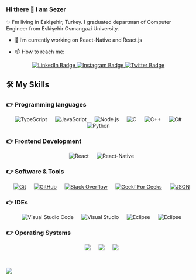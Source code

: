 ### Hi there 👋 I am Sezer
✨ I'm living in Eskişehir, Turkey. I graduated departman of Computer Engineer from Eskişehir Osmangazi University.

- 🔭 I’m currently working on React-Native and React.js
  
- 📫 How to reach me:

<div id="badges">
  <p  align="center">
  <a href="https://www.linkedin.com/in/sezer-demir-d-a8084b1b0/">
    <img src="https://img.shields.io/badge/LinkedIn-blue?style=for-the-badge&logo=linkedin&logoColor=white" alt="LinkedIn Badge"/>
  </a>

  <a href="https://www.instagram.com/sezerdemirdedek/">
    <img src="https://img.shields.io/badge/Instagram-E4405F?style=for-the-badge&logo=instagram&logoColor=white" alt="Instagram Badge"/>
  </a>
  <a href="https://twitter.com/Sezerdemirdedek">
    <img src="https://img.shields.io/badge/Twitter-blue?style=for-the-badge&logo=twitter&logoColor=white" alt="Twitter Badge"/>
  </a> 
</p>
</div>



## 🛠️ My Skills

### 👉 Programming languages

<p align="center"> 
  &emsp;   
  <img alt="TypeScript" src="https://img.shields.io/badge/JavaScript%20-%23F7DF1E.svg?style=plastic&logo=javascript&logoColor=black"> 
  &emsp;   
  <img alt="JavaScript" src="https://img.shields.io/badge/JavaScript%20-%23F7DF1E.svg?style=plastic&logo=javascript&logoColor=black"> 
  &emsp;  
  <img alt="Node.js" src="https://img.shields.io/badge/Node.js-3C873A.svg?style=plastic&logo=node.js&logoColor=white">
  &emsp;
    <img alt="C" src="https://img.shields.io/badge/C%20-%232370ED.svg?style=plastic&logo=c&logoColor=white">  
  &emsp;
  <img alt="C++" src="https://img.shields.io/badge/C++%20-%2300599C.svg?style=plastic&logo=c%2B%2B&logoColor=white"> 
  &emsp;  
  <img alt="C#" src="https://img.shields.io/badge/C%23-%23007396.svg?style=plastic&logo=csharp&logoColor=white"> 
  &emsp;  
  <img alt="Python" src="https://img.shields.io/badge/Python%20-%2314354C.svg?style=plastic&logo=python&logoColor=white">
  
</p>

### 👉 Frontend Development
<p align="center"> 
  &emsp;
  <img alt="React" src="https://img.shields.io/badge/React.js-61DBFB.svg?style=plastic&logo=react&logoColor=white"> 
  &emsp; 
  <img alt="React-Native" src="https://img.shields.io/badge/React%20Native-61DBFB.svg?style=plastic&logo=react&logoColor=white"> 
</p>

 ### 👉 Software & Tools
 
<p align="center">
  &emsp;
    <a href="#"><img alt="Git" src="https://img.shields.io/badge/TypeScritp%20-%233178c6.svg?style=plastic&logo=typescript&logoColor=white"></a>
  &emsp;
    <a href="#"><img alt="GitHub" src="https://img.shields.io/badge/github-%23181717.svg?style=plastic&logo=github&logoColor=white"></a>
  &emsp;
    <a href="#"><img alt="Stack Overflow" src="https://img.shields.io/badge/-Stack%20Overflow-FE7A16?style=plastic&logo=stack-overflow&logoColor=white"></a>
  &emsp;
    <a href="#"><img alt="Geekf For Geeks" src="https://img.shields.io/badge/geeksforgeeks-%230F9D58.svg?style=plastic&logo=geeksforgeeks&logoColor=white"></a>
  &emsp;
    <a href="#"><img alt="JSON" img src="https://img.shields.io/badge/json-%23000000.svg?style=plastic&logo=json&logoColor=white"></a>
</p>

 ### 👉 IDEs
 
<p align="center">
  &emsp;
   <img alt="Visual Studio Code" src="https://img.shields.io/badge/Visual%20Studio%20Code-0078d7.svg?style=plastic&logo=visual-studio-code&logoColor=white">
  &emsp;  
    <img alt="Visual Studio" src="https://img.shields.io/badge/Visual%20Studio-aa7cdf.svg?&style=plastic&logo=visualstudio&logoColor=white" />
  &emsp;
    <img alt="Eclipse" src="https://img.shields.io/badge/eclipse%20ide-%232C2255.svg?&style=plastic&logo=eclipse%20ide&logoColor=white" />
  &emsp;
    <img alt="Eclipse" src="https://img.shields.io/badge/Android%20Studio-yellow.svg?&style=plastic&logo=android&logoColor=white" />
</p>

 ### 👉 Operating Systems
 
<p align="center">
  &emsp;
  <img src="https://img.shields.io/badge/Linux-FCC624?style=plastic&logo=linux&logoColor=black">
  &emsp;
  <img src="https://img.shields.io/badge/Mac%20OS-E95420?style=plastic&logo=macos&logoColor=white">
  &emsp;
  <img src="https://img.shields.io/badge/Windows-0078D6?style=plastic&logo=windows&logoColor=white">
</p>

<br/>

![](https://komarev.com/ghpvc/?username=Fanthall)

<!--
**Fanthall/Fanthall** is a ✨ _special_ ✨ repository because its `README.md` (this file) appears on your GitHub profile.

Here are some ideas to get you started:

- 🔭 I’m currently working on ...
- 🌱 I’m currently learning ...
- 👯 I’m looking to collaborate on ...
- 🤔 I’m looking for help with ...
- 💬 Ask me about ...
- 😄 Pronouns: ...
- ⚡ Fun fact: ...
-->
